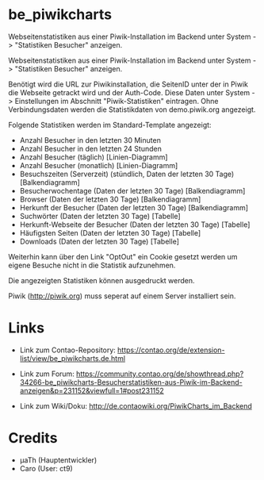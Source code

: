 be_piwikcharts
=============
Webseitenstatistiken aus einer Piwik-Installation im Backend unter System -> "Statistiken Besucher" anzeigen.

Webseitenstatistiken aus einer Piwik-Installation im Backend unter System -> "Statistiken Besucher" anzeigen.



Benötigt wird die URL zur Piwikinstallation, die SeitenID unter der in Piwik die Webseite getrackt wird und der Auth-Code. Diese Daten unter System -> Einstellungen im Abschnitt "Piwik-Statistiken" eintragen. Ohne Verbindungsdaten werden die Statistikdaten von demo.piwik.org angezeigt.

 

Folgende Statistiken werden im Standard-Template angezeigt:

  * Anzahl Besucher in den letzten 30 Minuten
  * Anzahl Besucher in den letzten 24 Stunden
  * Anzahl Besucher (täglich) [Linien-Diagramm]
  * Anzahl Besucher (monatlich) [Linien-Diagramm]
  * Besuchszeiten (Serverzeit) (stündlich, Daten der letzten 30 Tage) [Balkendiagramm]
  * Besucherwochentage (Daten der letzten 30 Tage) [Balkendiagramm]
  * Browser (Daten der letzten 30 Tage) [Balkendiagramm]
  * Herkunft der Besucher (Daten der letzten 30 Tage) [Balkendiagramm]
  * Suchwörter (Daten der letzten 30 Tage) [Tabelle]
  * Herkunft-Webseite der Besucher (Daten der letzten 30 Tage) [Tabelle]
  * Häufigsten Seiten (Daten der letzten 30 Tage) [Tabelle]
  * Downloads (Daten der letzten 30 Tage) [Tabelle]

 

Weiterhin kann über den Link "OptOut" ein Cookie gesetzt werden um eigene Besuche nicht in die Statistik  aufzunehmen.

Die angezeigten Statistiken können ausgedruckt werden.

 

Piwik (http://piwik.org) muss seperat auf einem Server installiert sein.

Links
=====
* Link zum Contao-Repository: https://contao.org/de/extension-list/view/be_piwikcharts.de.html

* Link zum Forum: https://community.contao.org/de/showthread.php?34266-be_piwikcharts-Besucherstatistiken-aus-Piwik-im-Backend-anzeigen&p=231152&viewfull=1#post231152

* Link zum Wiki/Doku: http://de.contaowiki.org/PiwikCharts_im_Backend

Credits
=======
  *  µaTh (Hauptentwickler)
  *  Caro (User: ct9)
